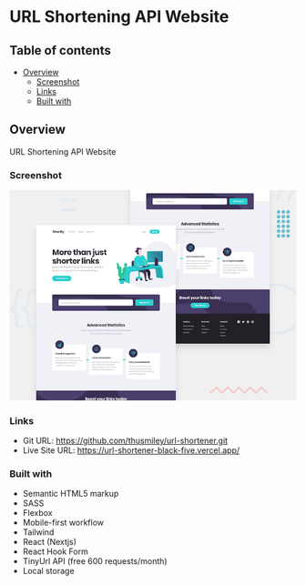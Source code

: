 # URL Shortening API Website

## Table of contents

- [Overview](#overview)
  - [Screenshot](#screenshot)
  - [Links](#links)
  - [Built with](#built-with)

## Overview

URL Shortening API Website

### Screenshot

![](/public/images/desktop-preview.jpg)

### Links

- Git URL: https://github.com/thusmiley/url-shortener.git
- Live Site URL: https://url-shortener-black-five.vercel.app/

### Built with

- Semantic HTML5 markup
- SASS
- Flexbox
- Mobile-first workflow
- Tailwind
- React (Nextjs)
- React Hook Form
- TinyUrl API (free 600 requests/month)
- Local storage
